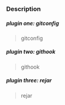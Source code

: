 ### Description

##### plugin one: gitconfig

> gitconfig

##### plugin two: githook

> githook

##### plugin three: rejar

> rejar
